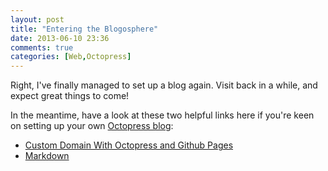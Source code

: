 ```yaml
---
layout: post
title: "Entering the Blogosphere"
date: 2013-06-10 23:36
comments: true
categories: [Web,Octopress]
---
```


Right, I've finally managed to set up a blog again. Visit back in a while, and expect great things to come!

In the meantime, have a look at these two helpful links here if you're keen on setting up your own [Octopress blog](http://octopress.org/):

* [Custom Domain With Octopress and Github Pages](http://robdodson.me/blog/2012/04/30/custom-domain-with-octopress-and-github-pages/)
* [Markdown](http://support.mashery.com/docs/customizing_your_portal/Markdown_Cheat_Sheet)